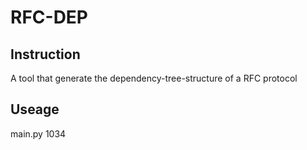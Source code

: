 # RFC-DEP

## Instruction

A tool that generate the dependency-tree-structure of a RFC protocol

## Useage

main.py 1034
